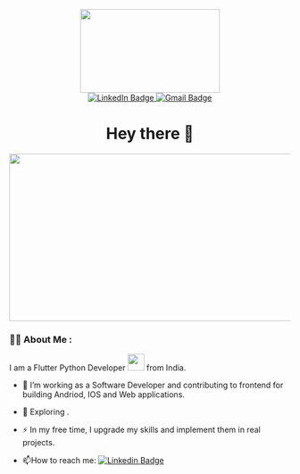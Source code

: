 
<div id="header" align="center">
  <img src="https://media.giphy.com/media/O2PhyxtkFwCtUO6nen/giphy.gif" width="250" height="150"/>
</div>
<div id="badges" align="center">
  <a href="https://www.linkedin.com/in/ruchitadewani?lipi=urn%3Ali%3Apage%3Ad_flagship3_profile_view_base_contact_details%3B9cgZjdCzS26B0wZIWAgZtQ%3D%3D">
    <img src="https://img.shields.io/badge/LinkedIn-blue?style=for-the-badge&logo=linkedin&logoColor=white" alt="LinkedIn Badge"/>
  </a>
  <a href="ruchitadewani23@gmail.com">
    <img src="https://img.shields.io/badge/Gmail-red?style=for-the-badge&logo=gmail&logoColor=white" alt="Gmail Badge"/>
  </a>

</div>
<div align="center"><h1>Hey there 👋</h1> </div>

<div align="center">
  <img src="https://media.giphy.com/media/uAJj0Rj0B4lemRLhuW/giphy.gif" width="600" height="300"/>
</div>

### :woman_technologist: About Me :
I am a Flutter Python Developer <img src="https://media.giphy.com/media/WUlplcMpOCEmTGBtBW/giphy.gif" width="30"> from India.
- :telescope: I’m working as a Software Developer and contributing to frontend for building Andriod, IOS and Web applications.

- :seedling: Exploring .

- :zap: In my free time, I upgrade my skills and implement them in real projects.

- :mailbox:How to reach me: [![Linkedin Badge](https://img.shields.io/badge/-LinkedIn-blue?style=flat&logo=Linkedin&logoColor=white)](https://www.linkedin.com/in/ruchitadewani?lipi=urn%3Ali%3Apage%3Ad_flagship3_profile_view_base_contact_details%3B9cgZjdCzS26B0wZIWAgZtQ%3D%3D)
<!--  https://media.giphy.com/media/uAJj0Rj0B4lemRLhuW/giphy.gif
**Ruchitadewani2498/Ruchitadewani2498** is a ✨ _special_ ✨ repository because its `README.md` (this file) appears on your GitHub profile.

Here are some ideas to get you started:

- 🔭 I’m currently working on ...
- 🌱 I’m currently learning ...
- 👯 I’m looking to collaborate on ...
- 🤔 I’m looking for help with ...
- 💬 Ask me about ...
- 📫 How to reach me: ...
- 😄 Pronouns: ...
- ⚡ Fun fact: ...
-->
